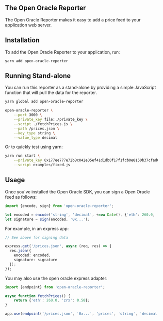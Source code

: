 
## The Open Oracle Reporter

The Open Oracle Reporter makes it easy to add a price feed to your application web server.

## Installation

To add the Open Oracle Reporter to your application, run:

```
yarn add open-oracle-reporter
```

## Running Stand-alone

You can run this reporter as a stand-alone by providing a simple JavaScript function that will pull the data for the reporter.

```bash
yarn global add open-oracle-reporter

open-oracle-reporter \
	--port 3000 \
	--private_key file:./private_key \
	--script ./fetchPrices.js \
	--path /prices.json \
	--key_type string \
	--value_type decimal
```

Or to quickly test using yarn:

```bash
yarn run start \
    --private_key 0x177ee777e72b8c042e05ef41d1db0f17f1fcb0e8150b37cfad6993e4373bdf10 \
    --script examples/fixed.js
```

## Usage

Once you've installed the Open Oracle SDK, you can sign a Open Oracle feed as follows:

```typescript
import {encode, sign} from 'open-oracle-reporter';

let encoded = encode('string', 'decimal', +new Date(), {'eth': 260.0, 'zrx': 0.58});
let signature = sign(encoded, '0x...');
```

For example, in an express app:

```typescript
// See above for signing data

express.get('/prices.json', async (req, res) => {
  res.json({
	encoded: encoded,
	signature: signature
  });
});
```

You may also use the open oracle express adapter:

```typescript
import {endpoint} from 'open-oracle-reporter';

async function fetchPrices() {
	return {'eth': 260.0, 'zrx': 0.58};
}

app.use(endpoint('/prices.json', '0x...', 'prices', 'string', 'decimal', fetchPrices));
```
